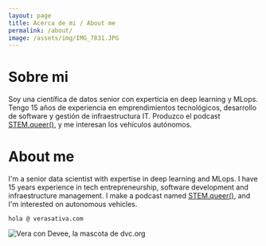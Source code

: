```yaml
---
layout: page
title: Acerca de mi / About me
permalink: /about/
image: /assets/img/IMG_7831.JPG
---
```

# Sobre mi 
Soy una científica de datos senior con experticia en deep learning y MLops. Tengo 15 años de experiencia en emprendimientos tecnológicos, desarrollo de software y gestión de infraestructura IT. Produzco el podcast [STEM.queer()](/STEM.queer/), y me interesan los vehículos autónomos.

# About me
I'm a senior data scientist with expertise in deep learning and MLops. I have 15 years experience in tech entrepreneurship, software development and infraestructure management. I make a podcast named [STEM.queer()](/STEM.queer/), and I'm interested on autonomous vehicles.

````hola @ verasativa.com```` 

![Vera con Devee, la mascota de dvc.org](/assets/img/SRYD3953.JPG)
